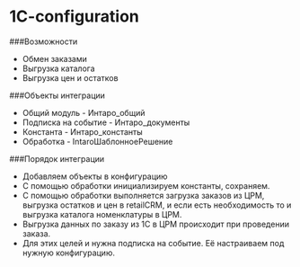 # 1C-configuration

###Возможности

* Обмен заказами
* Выгрузка каталога
* Выгрузка цен и остатков


###Объекты интеграции

* Общий модуль - Интаро_общий
* Подписка на событие - Интаро_документы
* Константа - Интаро_константы
* Обработка - IntaroШаблонноеРешение

###Порядок интеграции

* Добавляем объекты в конфигурацию
* С помощью обработки инициализируем константы, сохраняем.
* С помощью обработки выполняется загрузка заказов из ЦРМ, выгрузка остатков и цен в retailCRM, и если есть необходимость то и выгрузка каталога номенклатуры в ЦРМ.
* Выгрузка данных по заказу из 1С в ЦРМ происходит при проведении заказа.
* Для этих целей и нужна подписка на событие. Её настраиваем под нужную конфигурацию.